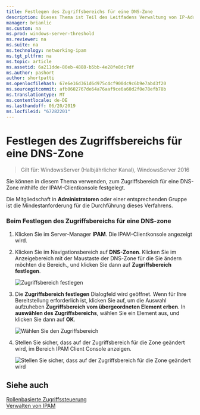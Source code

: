 ```yaml
---
title: Festlegen des Zugriffsbereichs für eine DNS-Zone
description: Dieses Thema ist Teil des Leitfadens Verwaltung von IP-Adressverwaltung (IPAM) in Windows Server 2016.
manager: brianlic
ms.custom: na
ms.prod: windows-server-threshold
ms.reviewer: na
ms.suite: na
ms.technology: networking-ipam
ms.tgt_pltfrm: na
ms.topic: article
ms.assetid: 6a211dde-80eb-4888-b5bb-4e28fe8dc7df
ms.author: pashort
author: shortpatti
ms.openlocfilehash: 67e6e16d361d6d975c4cf900dc9c6b9e7abd3f20
ms.sourcegitcommit: afb0602767de64a76aaf9ce6a60d2f0e78efb78b
ms.translationtype: MT
ms.contentlocale: de-DE
ms.lasthandoff: 06/20/2019
ms.locfileid: "67282201"
---
```

# <a name="set-access-scope-for-a-dns-zone"></a>Festlegen des Zugriffsbereichs für eine DNS-Zone

>Gilt für: WindowsServer (Halbjährlicher Kanal), WindowsServer 2016

Sie können in diesem Thema verwenden, zum Zugriffsbereich für eine DNS-Zone mithilfe der IPAM-Clientkonsole festgelegt.  
  
Die Mitgliedschaft in **Administratoren** oder einer entsprechenden Gruppe ist die Mindestanforderung für die Durchführung dieses Verfahrens.  
  
### <a name="to-set-the-access-scope-for-a-dns-zone"></a>Beim Festlegen des Zugriffsbereichs für eine DNS-zone  
  
1.  Klicken Sie im Server-Manager **IPAM**. Die IPAM-Clientkonsole angezeigt wird.  
  
2.  Klicken Sie im Navigationsbereich auf **DNS-Zonen**. Klicken Sie im Anzeigebereich mit der Maustaste der DNS-Zone für die Sie ändern möchten die Bereich., und klicken Sie dann auf **Zugriffsbereich festlegen**.  
  
    ![Zugriffsbereich festlegen](../../media/Set-Access-Scope-for-a-DNS-Zone/ipam_SetAccessScopeOfZone_02.jpg)  
  
3.  Die **Zugriffsbereich festlegen** Dialogfeld wird geöffnet. Wenn für Ihre Bereitstellung erforderlich ist, klicken Sie auf, um die Auswahl aufzuheben **Zugriffsbereich vom übergeordneten Element erben**. In **auswählen des Zugriffsbereichs**, wählen Sie ein Element aus, und klicken Sie dann auf **OK**.  
  
    ![Wählen Sie den Zugriffsbereich](../../media/Set-Access-Scope-for-a-DNS-Zone/ipam_SetAccessScopeOfZone_03.jpg)  
  
4.  Stellen Sie sicher, dass auf der Zugriffsbereich für die Zone geändert wird, im Bereich IPAM Client Console anzeigen.  
  
    ![Stellen Sie sicher, dass auf der Zugriffsbereich für die Zone geändert wird](../../media/Set-Access-Scope-for-a-DNS-Zone/ipam_SetAccessScopeOfZone_04.jpg)  
  
## <a name="see-also"></a>Siehe auch  
[Rollenbasierte Zugriffssteuerung](Role-based-Access-Control.md)  
[Verwalten von IPAM](Manage-IPAM.md)  
  


